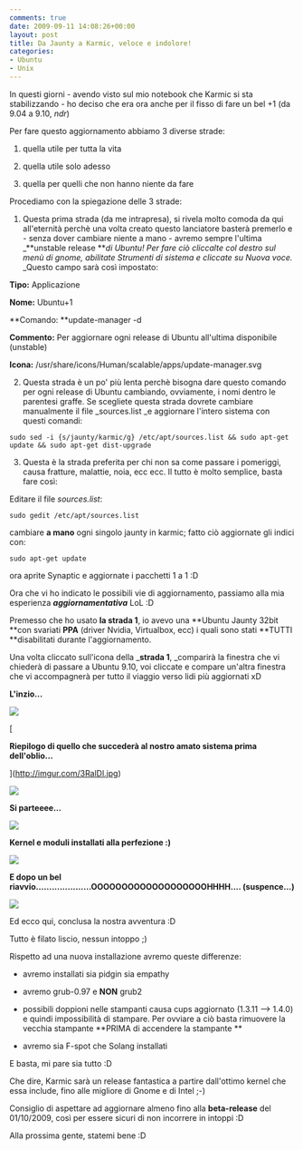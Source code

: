 ```yaml
---
comments: true
date: 2009-09-11 14:08:26+00:00
layout: post
title: Da Jaunty a Karmic, veloce e indolore!
categories:
- Ubuntu
- Unix
---
```


In questi giorni - avendo visto sul mio notebook che Karmic si sta stabilizzando - ho deciso che era ora anche per il fisso di fare un bel +1 (da 9.04 a 9.10, _ndr_)

Per fare questo aggiornamento abbiamo 3 diverse strade:

1) quella utile per tutta la vita

2) quella utile solo adesso

3) quella per quelli che non hanno niente da fare

Procediamo con la spiegazione delle 3 strade:

1) Questa prima strada (da me intrapresa), si rivela molto comoda da qui all'eternità perchè una volta creato questo lanciatore basterà premerlo e - senza dover cambiare niente a mano - avremo sempre l'ultima _**unstable release **_di Ubuntu! Per fare ciò cliccalte col destro sul menù di gnome, abilitate _Strumenti di sistema_ e cliccate su _Nuova voce_._ _Questo campo sarà così impostato:


**Tipo:** Applicazione




**Nome:** Ubuntu+1




**Comando: **update-manager -d




**Commento:** Per aggiornare ogni release di Ubuntu all'ultima disponibile (unstable)




**Icona:** /usr/share/icons/Human/scalable/apps/update-manager.svg


2) Questa strada è un po' più lenta perchè bisogna dare questo comando per ogni release di Ubuntu cambiando, ovviamente, i nomi dentro le parentesi graffe. Se scegliete questa strada dovrete cambiare manualmente il file _sources.list _e aggiornare l'intero sistema con questi comandi:


`sudo sed -i {s/jaunty/karmic/g} /etc/apt/sources.list && sudo apt-get update && sudo apt-get dist-upgrade`


3) Questa è la strada preferita per chi non sa come passare i pomeriggi, causa fratture, malattie, noia, ecc ecc. Il tutto è molto semplice, basta fare così:


Editare il file _sources.list_:




`sudo gedit /etc/apt/sources.list`




cambiare **a mano** ogni singolo jaunty in karmic; fatto ciò aggiornate gli indici con:




`sudo apt-get update`




ora aprite Synaptic e aggiornate i pacchetti 1 a 1 :D


Ora che vi ho indicato le possibili vie di aggiornamento, passiamo alla mia esperienza **_aggiornamentativa_** LoL :D

Premesso che ho usato **la strada 1**, io avevo una **Ubuntu Jaunty 32bit **con svariati **PPA** (driver Nvidia, Virtualbox, ecc) i quali sono stati **TUTTI **disabilitati durante l'aggiornamento.

Una volta cliccato sull'icona della _**strada 1**, _comparirà la finestra che vi chiederà di passare a Ubuntu 9.10, voi cliccate e compare un'altra finestra che vi accompagnerà per tutto il viaggio verso lidi più aggiornati xD


**L'inzio...**




[![](http://imgur.com/3RalDl.jpg)](http://imgur.com/3RalDl.jpg)


[](http://imgur.com/3RalDl.jpg)

[](http://imgur.com/3RalDl.jpg)

[](http://imgur.com/3RalDl.jpg)

[](http://imgur.com/3RalDl.jpg)

[





**Riepilogo di quello che succederà al nostro amato sistema prima dell'oblio...**



](http://imgur.com/3RalDl.jpg)


[![](http://imgur.com/YCgEEl.jpg)](http://imgur.com/YCgEEl.jpg)







**Si parteeee...**




[![](http://www.allfreeportal.com/imghost/thumbs/334468karmic+3.jpg)](http://www.allfreeportal.com/imghost/viewer.php?id=334468karmic+3.jpg)




**Kernel e moduli installati alla perfezione :)**




[![](http://www.allfreeportal.com/imghost/thumbs/442184karmic+4.jpg)](http://www.allfreeportal.com/imghost/viewer.php?id=442184karmic+4.jpg)







**E dopo un bel riavvio.....................OOOOOOOOOOOOOOOOOOOHHHH.... (suspence...)**




[![](http://www.allfreeportal.com/imghost/thumbs/386540karmic+5.jpg)](http://www.allfreeportal.com/imghost/viewer.php?id=386540karmic+5.jpg)


Ed ecco qui, conclusa la nostra avventura :D

Tutto è filato liscio, nessun intoppo ;)

Rispetto ad una nuova installazione avremo queste differenze:



	
  * avremo installati sia pidgin sia empathy

	
  * avremo grub-0.97 e **NON** grub2

	
  * possibili doppioni nelle stampanti causa cups aggiornato (1.3.11 --> 1.4.0) e quindi impossibilità di stampare. Per ovviare a ciò basta rimuovere la vecchia stampante **PRIMA di accendere la stampante
**

	
  * avremo sia F-spot che Solang installati


E basta, mi pare sia tutto :D

Che dire, Karmic sarà un release fantastica a partire dall'ottimo kernel che essa include, fino alle migliore di Gnome e di Intel ;-)

Consiglio di aspettare ad aggiornare almeno fino alla **beta-release** del 01/10/2009, così per essere sicuri di non incorrere in intoppi :D

Alla prossima gente, statemi bene :D
